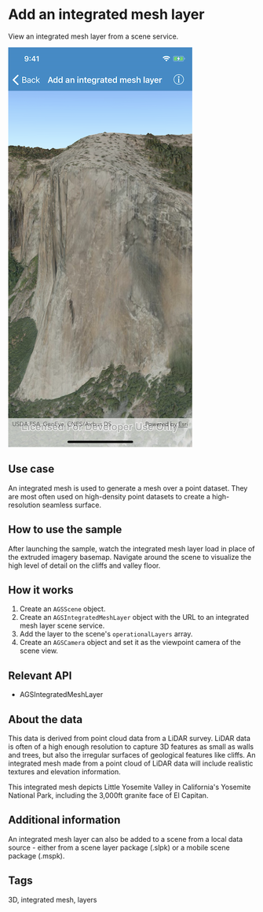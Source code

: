 # Add an integrated mesh layer

View an integrated mesh layer from a scene service.

![Add an integrated mesh layer sample](add-integrated-mesh.png)

## Use case

An integrated mesh is used to generate a mesh over a point dataset. They are most often used on high-density point datasets to create a high-resolution seamless surface.

## How to use the sample

After launching the sample, watch the integrated mesh layer load in place of the extruded imagery basemap. Navigate around the scene to visualize the high level of detail on the cliffs and valley floor.

## How it works

1. Create an `AGSScene` object.
2. Create an `AGSIntegratedMeshLayer` object with the URL to an integrated mesh layer scene service.
3. Add the layer to the scene's `operationalLayers` array.
4. Create an `AGSCamera` object and set it as the viewpoint camera of the scene view.

## Relevant API

* AGSIntegratedMeshLayer

## About the data

This data is derived from point cloud data from a LiDAR survey. LiDAR data is often of a high enough resolution to capture 3D features as small as walls and trees, but also the irregular surfaces of geological features like cliffs. An integrated mesh made from a point cloud of LiDAR data will include realistic textures and elevation information.

This integrated mesh depicts Little Yosemite Valley in California's Yosemite National Park, including the 3,000ft granite face of El Capitan.

## Additional information

An integrated mesh layer can also be added to a scene from a local data source - either from a scene layer package (.slpk) or a mobile scene package (.mspk).

## Tags

3D, integrated mesh, layers
